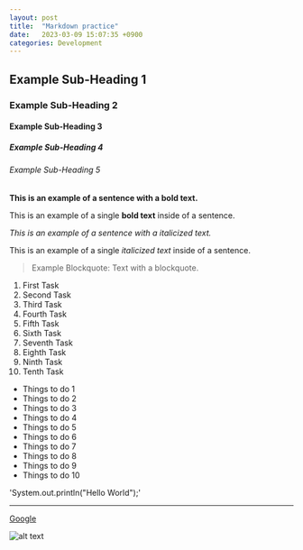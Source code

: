 ```yaml
---
layout: post
title:  "Markdown practice"
date:   2023-03-09 15:07:35 +0900
categories: Development
---
```


## Example Sub-Heading 1

### Example Sub-Heading 2

#### Example Sub-Heading 3

##### Example Sub-Heading 4

###### Example Sub-Heading 5

**This is an example of a sentence with a bold text.**

This is an example of a single **bold text** inside of a sentence.

*This is an example of a sentence with a italicized text.*

This is an example of a single *italicized text* inside of a sentence.

 > Example Blockquote: Text with a blockquote.

1. First Task
2. Second Task
3. Third Task
4. Fourth Task
5. Fifth Task
6. Sixth Task
7. Seventh Task
8. Eighth Task
9. Ninth Task
10. Tenth Task

- Things to do 1
- Things to do 2
- Things to do 3
- Things to do 4
- Things to do 5
- Things to do 6
- Things to do 7
- Things to do 8
- Things to do 9
- Things to do 10

 'System.out.println("Hello World");'

 ---

[Google](https://www.google.com)

 ![alt text](https://images.unsplash.com/photo-1496588152823-86ff7695e68f?ixlib=rb-4.0.3&ixid=MnwxMjA3fDB8MHxwaG90by1wYWdlfHx8fGVufDB8fHx8&auto=format&fit=crop&w=2070&q=80)
